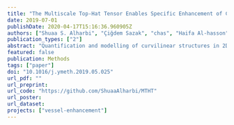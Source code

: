 ```yaml
---
title: "The Multiscale Top-Hat Tensor Enables Specific Enhancement of Curvilinear Structures in 2D and 3D Images"
date: 2019-07-01
publishDate: 2020-04-17T15:16:36.960905Z
authors: ["Shuaa S. Alharbi", "Çiğdem Sazak", "chas", "Haifa Al-hasson", "Boguslaw Obara"]
publication_types: ["2"]
abstract: "Quantification and modelling of curvilinear structures in 2D and 3D images is a common challenge in a wide range of biomedical applications. Image enhancement is a crucial pre-processing step for curvilinear structure quantification. Many of the existing state-of-the-art enhancement approaches still suffer from contrast variations and noise. In this paper, we propose to address such problems via the use of a multiscale image processing approach, called Multiscale Top-Hat Tensor (MTHT). MTHT produces a better quality enhancement of curvilinear structures in low contrast and noisy images compared with other approaches in a range of 2D and 3D biomedical images. The proposed approach combines multiscale morphological filtering with a local tensor representation of curvilinear structure. The MTHT approach is validated on 2D and 3D synthetic and real images, and is also compared to the state-of-the-art curvilinear structure enhancement approaches. The obtained results demonstrate that the proposed approach provides high-quality curvilinear structure enhancement, allowing high accuracy segmentation and quantification in a wide range of 2D and 3D image datasets."
featured: false
publication: Methods
tags: ["paper"]
doi: "10.1016/j.ymeth.2019.05.025"
url_pdf: ""
url_preprint:
url_code: "https://github.com/ShuaaAlharbi/MTHT"
url_poster:
url_dataset:
projects: ["vessel-enhancement"]
---
```



